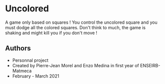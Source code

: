 # Uncolored

A game only based on squares !
You control the uncolored square and you must dodge all the colored squares.
Don't think to much, the game is shaking and might kill you if you don't move !

## Authors

* Personnal project 
* Created by Pierre-Jean Morel and Enzo Medina in first year of ENSEIRB-Matmeca
* February - March 2021 